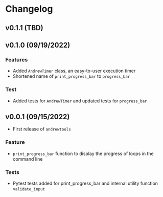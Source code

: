 # Changelog

<!-- Placeholder For Next Release -->
## v0.1.1 (TBD)

## v0.1.0 (09/19/2022)

### Features

- Added `AndrewTimer` class, an easy-to-user execution timer
- Shortened name of `print_progress_bar` to `progress_bar`

### Test

- Added tests for `AndrewTimer` and updated tests for `progress_bar`

## v0.0.1 (09/15/2022)

- First release of `andrewtools`

### Feature

- `print_progress_bar` function to display the progress of loops in the command line

### Tests

- Pytest tests added for print_progress_bar and internal utility function `validate_input`